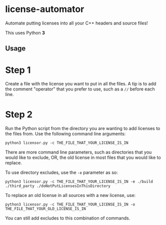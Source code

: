 # license-automator
Automate putting licenses into all your C++ headers and source files!

This uses Python **3**

## Usage

# Step 1
Create a file with the license you want to put in all the files. A tip is to add the comment "operator" that you prefer to use, such as a ``//`` before each line.

# Step 2
Run the Python script from the directory you are wanting to add licenses to the files from. Use the following command line arguments:

```
python3 licensor.py -c THE_FILE_THAT_YOUR_LICENSE_IS_IN
```

There are more command line parameters, such as directories that you would like to exclude, OR, the old license in most files that you would like to replace.

To use directory excludes, use the ``-e`` parameter as so:
```
python3 licensor.py -c THE_FILE_THAT_YOUR_LICENSE_IS_IN -e ./build ./third_party ./doNotPutLicensesInThisDirectory
```

To replace an old license in all sources with a new license, use:
```
python3 licensor.py -c THE_FILE_THAT_YOUR_LICENSE_IS_IN -o THE_FILE_THAT_YOUR_OLD_LICENSE_IS_IN
```
You can still add excludes to this combination of commands.
